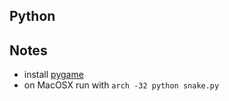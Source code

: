 ## Python

## Notes
  - install [pygame](http://www.pygame.org/download.shtml)
  - on MacOSX run with `arch -32 python snake.py`
